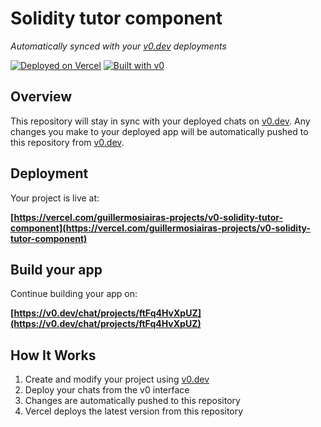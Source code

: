 # Solidity tutor component

*Automatically synced with your [v0.dev](https://v0.dev) deployments*

[![Deployed on Vercel](https://img.shields.io/badge/Deployed%20on-Vercel-black?style=for-the-badge&logo=vercel)](https://vercel.com/guillermosiairas-projects/v0-solidity-tutor-component)
[![Built with v0](https://img.shields.io/badge/Built%20with-v0.dev-black?style=for-the-badge)](https://v0.dev/chat/projects/ftFq4HvXpUZ)

## Overview

This repository will stay in sync with your deployed chats on [v0.dev](https://v0.dev).
Any changes you make to your deployed app will be automatically pushed to this repository from [v0.dev](https://v0.dev).

## Deployment

Your project is live at:

**[https://vercel.com/guillermosiairas-projects/v0-solidity-tutor-component](https://vercel.com/guillermosiairas-projects/v0-solidity-tutor-component)**

## Build your app

Continue building your app on:

**[https://v0.dev/chat/projects/ftFq4HvXpUZ](https://v0.dev/chat/projects/ftFq4HvXpUZ)**

## How It Works

1. Create and modify your project using [v0.dev](https://v0.dev)
2. Deploy your chats from the v0 interface
3. Changes are automatically pushed to this repository
4. Vercel deploys the latest version from this repository